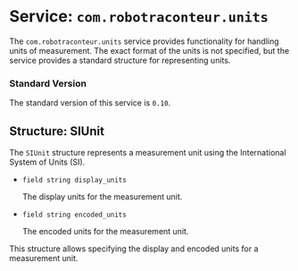 # Service: `com.robotraconteur.units`

The `com.robotraconteur.units` service provides functionality for handling units of measurement. The
exact format of the units is not specified, but the service provides a standard structure for representing
units.

### Standard Version

The standard version of this service is `0.10`.

## Structure: SIUnit

The `SIUnit` structure represents a measurement unit using the International System of Units (SI).

- `field string display_units`

    The display units for the measurement unit.

- `field string encoded_units`

    The encoded units for the measurement unit.

This structure allows specifying the display and encoded units for a measurement unit.